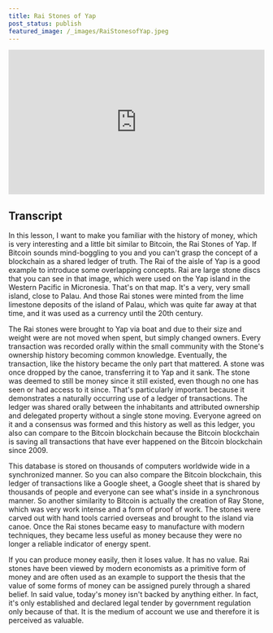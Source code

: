 ```yaml
---
title: Rai Stones of Yap
post_status: publish
featured_image: /_images/RaiStonesofYap.jpeg
---
```


<div style="padding:56.25% 0 0 0;position:relative;"><iframe src="https://player.vimeo.com/video/845518485?badge=0&amp;autopause=0&amp;player_id=0&amp;app_id=58479" frameborder="0" allow="autoplay; fullscreen; picture-in-picture" allowfullscreen style="position:absolute;top:0;left:0;width:100%;height:100%;" title="004 Rai Stones of Yap"></iframe></div>

<div style="margin-bottom:30px;"></div>

## Transcript

In this lesson, I want to make you familiar with the history of money, which is very interesting and a little bit similar to Bitcoin, the Rai Stones of Yap. If Bitcoin sounds mind-boggling to you and you can't grasp the concept of a blockchain as a shared ledger of truth. The Rai of the aisle of Yap is a good example to introduce some overlapping concepts. Rai are large stone discs that you can see in that image, which were used on the Yap island in the Western Pacific in Micronesia. That's on that map. It's a very, very small island, close to Palau. And those Rai stones were minted from the lime limestone deposits of the island of Palau, which was quite far away at that time, and it was used as a currency until the 20th century.

The Rai stones were brought to Yap via boat and due to their size and weight were are not moved when spent, but simply changed owners. Every transaction was recorded orally within the small community with the Stone's ownership history becoming common knowledge. Eventually, the transaction, like the history became the only part that mattered. A stone was once dropped by the canoe, transferring it to Yap and it sank. The stone was deemed to still be money since it still existed, even though no one has seen or had access to it since. That's particularly important because it demonstrates a naturally occurring use of a ledger of transactions. The ledger was shared orally between the inhabitants and attributed ownership and delegated property without a single stone moving. Everyone agreed on it and a consensus was formed and this history as well as this ledger, you also can compare to the Bitcoin blockchain because the Bitcoin blockchain is saving all transactions that have ever happened on the Bitcoin blockchain since 2009.

This database is stored on thousands of computers worldwide wide in a synchronized manner. So you can also compare the Bitcoin blockchain, this ledger of transactions like a Google sheet, a Google sheet that is shared by thousands of people and everyone can see what's inside in a synchronous manner. So another similarity to Bitcoin is actually the creation of Ray Stone, which was very work intense and a form of proof of work. The stones were carved out with hand tools carried overseas and brought to the island via canoe. Once the Rai stones became easy to manufacture with modern techniques, they became less useful as money because they were no longer a reliable indicator of energy spent. 

If you can produce money easily, then it loses value. It has no value. Rai stones have been viewed by modern economists as a primitive form of money and are often used as an example to support the thesis that the value of some forms of money can be assigned purely through a shared belief. In said value, today's money isn't backed by anything either. In fact, it's only established and declared legal tender by government regulation only because of that. It is the medium of account we use and therefore it is perceived as valuable.
